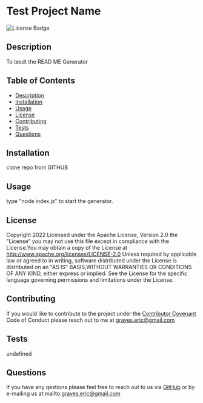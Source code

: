 
# Test Project Name 
![License Badge](https://img.shields.io/badge/License-Apache%202.0-blue)

## Description

To tesdt the READ ME Generator

## Table of Contents

- [Description](#description)
- [Installation](#installation)
- [Usage](#usage)
- [License](#license)
- [Contributing](#contributing)
- [Tests](#tests)
- [Questions](#questions)

## Installation

clone repo from GITHUB

## Usage

type "node index.js" to start the generator.

## License  

Copyright 2022 Licensed under the Apache License, Version 2.0 the "License" you may not use this file except in compliance with the License.You may obtain a copy of the License at http://www.apache.org/licenses/LICENSE-2.0 Unless required by applicable law or agreed to in writing, software distributed under the License is distributed on an "AS IS" BASIS,WITHOUT WARRANTIES OR CONDITIONS OF ANY KIND, either express or implied. See the License for the specific language governing permissions and limitations under the License.

## Contributing

If you would like to contribute to the project under the [Contributor Covenant](https://www.contributor-covenant.org/) Code of Conduct please reach out to me at graves.eric@gmail.com

## Tests

undefined

## Questions

If you have any qestions please feel free to reach out to us via [GitHub](https://github.com/Hezakai) or by e-mailing us at mailto:graves.eric@gmail.com
